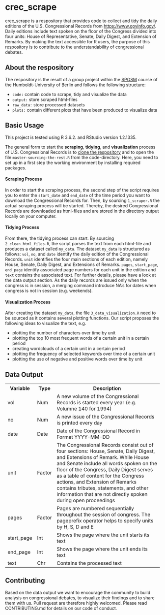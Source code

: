 # crec_scrape
crec_scrape is a respository that provides code to collect and tidy the daily editions of the U.S. Congressional Records from https://www.govinfo.gov/. Daily editions include text spoken on the floor of the Congress divided into four units: House of Representative, Senate, Daily Digest, and Extension of Remarks. By making the text accessible for R users, the purpose of this respository is to contribute to the understandability of congressional debates. 

## About the respository
The respository is the result of a group project within the [SPOSM](https://github.com/joachim-gassen/sposm) course of the Humboldt-University of Berlin and follows the following structure:

* `code:` contain code to scrape, tidy and visualize the data
* `output:` store scraped html-files
* `raw_data:` store processed datasets
* `plots:` contain different plots that have been produced to visualize data

## Basic Usage
This project is tested using R 3.6.2. and RStudio version 1.2.1335.

The general form to start the **scraping**, **tidying**, and **visualization** process of U.S. Congressional Records is to [clone the respository](https://help.github.com/en/github/creating-cloning-and-archiving-repositories/cloning-a-repository) and to open the file `master-sourcing-the-rest.R` from the code-directory. Here, you need to set up in a first step the working environment by installing required packages. 

#### Scraping Process
In order to start the scraping process, the second step of the script requires you to enter the `start_date` and `end_date` of the time period you want to download the Congressional Records for. Then, by sourcing `1_scraper.R` the actual scraping process will be started. Thereby, the desired Congressional Records are downloaded as html-files and are stored in the directory output locally on your computer. 

#### Tidying Process
From there, the tidying process can start. By sourcing `2_clean_html_files.R`, the script parses the text from each html-file and produces a dataset called `my_data`. The dataset `my_data` is structured as follows: `vol`, `no`, and `date` identify the daily edition of the Congressional Records. `unit` identifies the four main sections of each edition, namely House, Senate, Daily Digest, and Extensions of Remarks. `pages`, `start_page`, `end_page` identify associated page numbers for each unit in the edition and `text` contains the associated text. For further details, please have a look at the data output section. As the daily records are issued only when the congress is in session, a merging command introduce NA’s for dates when congress is not in session (e.g. weekends).

#### Visualization Process
After creating the dataset `my_data`, the file `3_data_visualization.R` need to be sourced as it contains several plotting functions. Our script proposes the following ideas to visualize the text, e.g.

* plotting the number of characters over time by unit
* plotting the top 10 most frequent words of a certain unit in a certain period
* creating wordclouds of a certain unit in a certain period
* plotting the frequency of selected keywords over time of a certain unit
* plotting the use of negative and positive words over time by unit

## Data Output
 <table style="width:100%">
  <tr>
    <th>Variable</th>
    <th>Type</th>
    <th>Description</th>
  </tr>
  <tr>
    <td>vol</td>
    <td>Num</td>
    <td>A new volume of the Congressional Records is started every year (e.g. Volumne 140 for 1994)</td>
  </tr>
  <tr>
    <td>no</td>
    <td>Num</td>
    <td>A new issue of the Congressional Records is printed every day </td>
  </tr>
  <tr>
    <td>date</td>
    <td>Date</td>
    <td>Date of the Congressional Record in Format YYYY-MM-DD</td>
  </tr>
  <tr>
    <td>unit</td>
    <td>Factor</td>
    <td>The Congressional Records consist out of four sections: House, Senate, Daily Digest, and Extensions of Remark. While House and Senate include all words spoken on the floor of the Congress, Daily Digest serves as a table of content for the Congress actions, and Extension of Remarks contains tributes, statements, and other information that are not directly spoken during open proceedings</td>
  </tr>
  <tr>
    <td>pages</td>
    <td>Factor</td>
    <td>Pages are numbered sequentially throughout the session of congress. The pageprefix operator helps to specify units by H, S, D and E</td>
  </tr>
  <tr>
    <td>start_page</td>
    <td>Int</td>
    <td>Shows the page where the unit starts its text</td>
  </tr>
  <tr>
    <td>end_page</td>
    <td>Int</td>
    <td>Shows the page where the unit ends its text</td>
  </tr>
  <tr>
    <td>text</td>
    <td>Chr</td>
    <td>Contains the processed text </td>
  </tr>
</table> 

## Contributing
Based on the data output we want to encourage the community to build analysis on congressional debates, to visualize their findings and to share them with us. Pull request are therefore highly welcomed. Please read CONTRIBUTING.md for details on our code of conduct.

